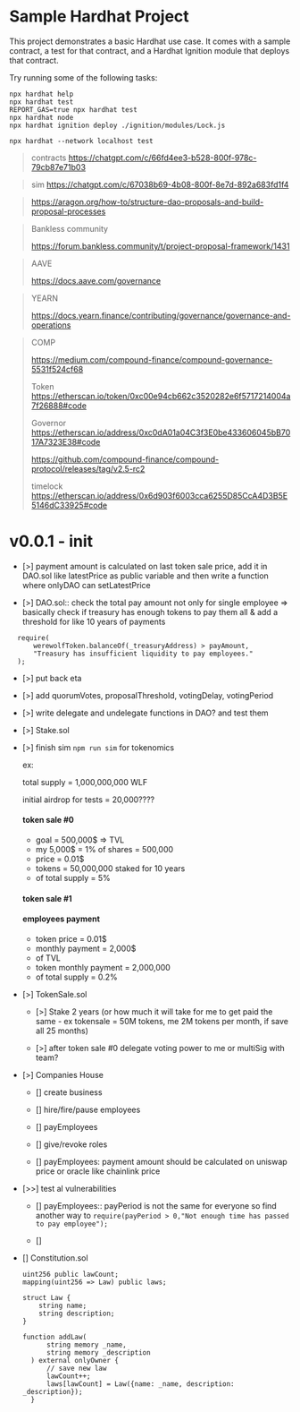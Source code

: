 # Sample Hardhat Project

This project demonstrates a basic Hardhat use case. It comes with a sample contract, a test for that contract, and a Hardhat Ignition module that deploys that contract.

Try running some of the following tasks:

```shell
npx hardhat help
npx hardhat test
REPORT_GAS=true npx hardhat test
npx hardhat node
npx hardhat ignition deploy ./ignition/modules/Lock.js

npx hardhat --network localhost test
```

> contracts https://chatgpt.com/c/66fd4ee3-b528-800f-978c-79cb87e71b03

> sim https://chatgpt.com/c/67038b69-4b08-800f-8e7d-892a683fd1f4

> https://aragon.org/how-to/structure-dao-proposals-and-build-proposal-processes

> Bankless community
>
> https://forum.bankless.community/t/project-proposal-framework/1431

> AAVE
>
> https://docs.aave.com/governance

> YEARN
>
> https://docs.yearn.finance/contributing/governance/governance-and-operations

> COMP
>
> https://medium.com/compound-finance/compound-governance-5531f524cf68
>
> Token https://etherscan.io/token/0xc00e94cb662c3520282e6f5717214004a7f26888#code
>
> Governor https://etherscan.io/address/0xc0dA01a04C3f3E0be433606045bB7017A7323E38#code
>
> https://github.com/compound-finance/compound-protocol/releases/tag/v2.5-rc2
>
> timelock https://etherscan.io/address/0x6d903f6003cca6255D85CcA4D3B5E5146dC33925#code

# v0.0.1 - init

- [>] payment amount is calculated on last token sale price, add it in DAO.sol like latestPrice as public variable and then write a function where onlyDAO can setLatestPrice

- [>] DAO.sol:: check the total pay amount not only for single employee => basically check if treasury has enough tokens to pay them all & add a threshold for like 10 years of payments

```solidity
  require(
      werewolfToken.balanceOf(_treasuryAddress) > payAmount,
      "Treasury has insufficient liquidity to pay employees."
  );
```

- [>] put back eta

- [>] add quorumVotes, proposalThreshold, votingDelay, votingPeriod

- [>] write delegate and undelegate functions in DAO? and test them

- [>] Stake.sol

- [>] finish sim `npm run sim` for tokenomics

  ex:

  total supply = 1,000,000,000 WLF

  initial airdrop for tests = 20,000????

  #### token sale #0

  - goal = 500,000$ => TVL
  - my 5,000$ = 1% of shares = 500,000
  - price = 0.01$
  - tokens = 50,000,000 staked for 10 years
  - of total supply = 5%

  #### token sale #1

  #### employees payment

  - token price = 0.01$
  - monthly payment = 2,000$
  - of TVL
  - token monthly payment = 2,000,000
  - of total supply = 0.2%

- [>] TokenSale.sol

  - [>] Stake 2 years (or how much it will take for me to get paid the same - ex tokensale = 50M tokens, me 2M tokens per month, if save all 25 months)

  - [>] after token sale #0 delegate voting power to me or multiSig with team?

- [>] Companies House

  - [] create business

  - [] hire/fire/pause employees

  - [] payEmployees

  - [] give/revoke roles

  - [] payEmployees: payment amount should be calculated on uniswap price or oracle like chainlink price

- [>>] test al vulnerabilities

  - [] payEmployees:: payPeriod is not the same for everyone so find another way to `require(payPeriod > 0,"Not enough time has passed to pay employee");`

  - []

- [] Constitution.sol

  ```solidity
  uint256 public lawCount;
  mapping(uint256 => Law) public laws;

  struct Law {
      string name;
      string description;
  }

  function addLaw(
        string memory _name,
        string memory _description
    ) external onlyOwner {
        // save new law
        lawCount++;
        laws[lawCount] = Law({name: _name, description: _description});
    }
  ```

